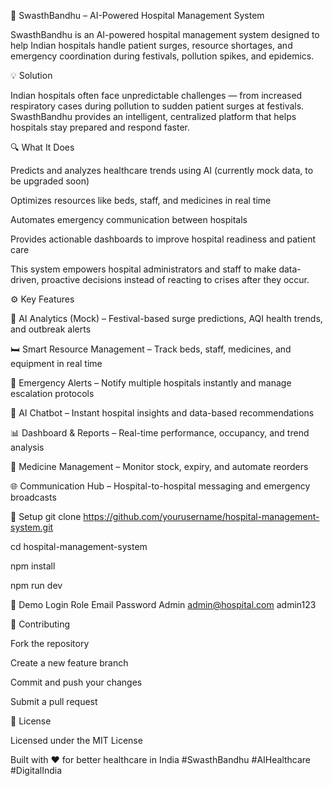 🏥 SwasthBandhu – AI-Powered Hospital Management System

SwasthBandhu is an AI-powered hospital management system designed to help Indian hospitals handle patient surges, resource shortages, and emergency coordination during festivals, pollution spikes, and epidemics.

💡 Solution

Indian hospitals often face unpredictable challenges — from increased respiratory cases during pollution to sudden patient surges at festivals.
SwasthBandhu provides an intelligent, centralized platform that helps hospitals stay prepared and respond faster.

🔍 What It Does

Predicts and analyzes healthcare trends using AI (currently mock data, to be upgraded soon)

Optimizes resources like beds, staff, and medicines in real time

Automates emergency communication between hospitals

Provides actionable dashboards to improve hospital readiness and patient care

This system empowers hospital administrators and staff to make data-driven, proactive decisions instead of reacting to crises after they occur.



⚙️ Key Features

🧠 AI Analytics (Mock) – Festival-based surge predictions, AQI health trends, and outbreak alerts

🛏️ Smart Resource Management – Track beds, staff, medicines, and equipment in real time

🚨 Emergency Alerts – Notify multiple hospitals instantly and manage escalation protocols

💬 AI Chatbot – Instant hospital insights and data-based recommendations

📊 Dashboard & Reports – Real-time performance, occupancy, and trend analysis

💊 Medicine Management – Monitor stock, expiry, and automate reorders

🌐 Communication Hub – Hospital-to-hospital messaging and emergency broadcasts




🚀 Setup
git clone https://github.com/yourusername/hospital-management-system.git

cd hospital-management-system

npm install

npm run dev



👤 Demo Login
Role	Email	Password
Admin	admin@hospital.com
	admin123




🤝 Contributing

Fork the repository

Create a new feature branch

Commit and push your changes

Submit a pull request

📄 License

Licensed under the MIT License

Built with ❤️ for better healthcare in India
#SwasthBandhu #AIHealthcare #DigitalIndia

